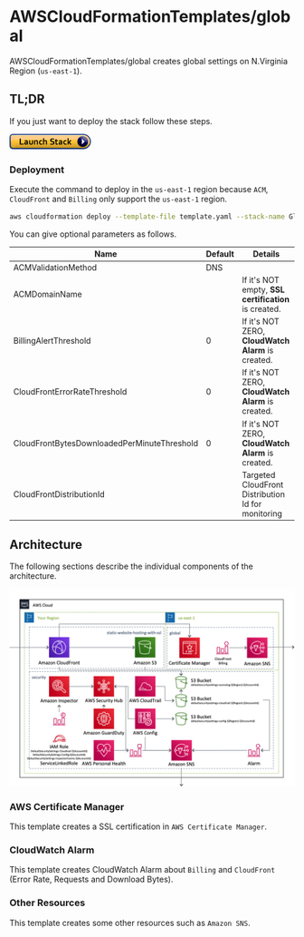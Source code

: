# AWSCloudFormationTemplates/global

AWSCloudFormationTemplates/global creates global settings on N.Virginia Region (`us-east-1`).

## TL;DR

If you just want to deploy the stack follow these steps.

[![cloudformation-launch-stack](../images/cloudformation-launch-stack.png)](https://console.aws.amazon.com/cloudformation/home?region=us-east-1#/stacks/new?stackName=GlobalSettings&templateURL=https://eijikominami.s3-ap-northeast-1.amazonaws.com/aws-cloudformation-templates/global/template.yaml) 

### Deployment

Execute the command to deploy in the ``us-east-1`` region because ``ACM``, ``CloudFront`` and ``Billing`` only support the ``us-east-1`` region.

```bash
aws cloudformation deploy --template-file template.yaml --stack-name GlobalSettings --parameter-overrides DomainName=XXXXX --region us-east-1
```

You can give optional parameters as follows.

| Name | Default | Details | 
| --- | --- | --- |
| ACMValidationMethod | DNS | |
| ACMDomainName | | If it's NOT empty, **SSL certification** is created. |
| BillingAlertThreshold | 0 | If it's NOT ZERO, **CloudWatch Alarm** is created. |
| CloudFrontErrorRateThreshold | 0 | If it's NOT ZERO, **CloudWatch Alarm** is created. |
| CloudFrontBytesDownloadedPerMinuteThreshold | 0 | If it's NOT ZERO, **CloudWatch Alarm** is created. |
| CloudFrontDistributionId | | Targeted CloudFront Distribution Id for monitoring |

## Architecture

The following sections describe the individual components of the architecture.

![](../images/architecture.png)

### AWS Certificate Manager

This template creates a SSL certification in ``AWS Certificate Manager``.

### CloudWatch Alarm

This template creates CloudWatch Alarm about ``Billing`` and ``CloudFront`` (Error Rate, Requests and Download Bytes).

### Other Resources

This template creates some other resources such as ``Amazon SNS``.